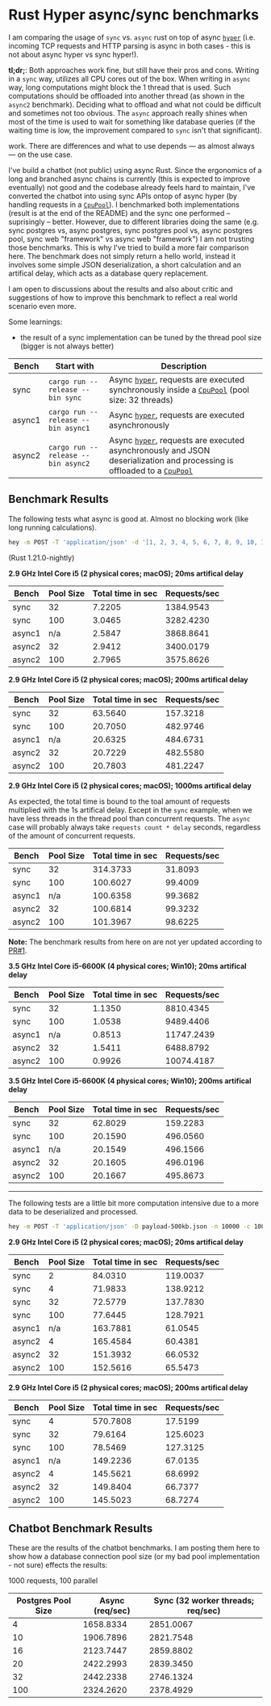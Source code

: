 # Rust Hyper async/sync benchmarks

I am comparing the usage of `sync` vs. `async` rust on top of async [`hyper`](https://github.com/hyperium/hyper) (i.e. incoming TCP requests and HTTP parsing is async in both cases - this is not about async hyper vs sync hyper!).

**tl;dr;**: Both approaches work fine, but still have their pros and cons. Writing in a `sync` way, utilizes all CPU cores out of the box. When writing in `async` way, long computations might block the 1 thread that is used. Such computations should be offloaded into another thread (as shown in the `async2` benchmark). Deciding what to offload and what not could be difficult and sometimes not too obvious. The `async` approach really shines when most of the time is used to wait for something like database queries (if the waiting time is low, the improvement compared to `sync` isn't that significant). 

work. There are differences and what to use depends — as almost always — on the use case.

I've build a chatbot (not public) using async Rust. Since the ergonomics of a long and branched async chains is currently (this is expected to improve eventually) not good and the codebase already feels hard to maintain, I've converted the chatbot into using sync APIs ontop of async hyper (by handling requests in a [`CpuPool`](https://github.com/alexcrichton/futures-rs)). I benchmarked both implementations (result is at the end of the README) and the sync one performed – suprisingly – better. However, due to different libraries doing the same (e.g. sync postgres vs, async postgres, sync postgres pool vs, async postgres pool, sync web "framework" vs async web "framework") I am not trusting those benchmarks. This is why I've tried to build a more fair comparison here. The benchmark does not simply return a hello world, instead it involves some simple JSON deserialization, a short calculation and an artifical delay, which acts as a database query replacement.

I am open to discussions about the results and also about critic and suggestions of how to improve this benchmark to reflect a real world scenario even more.

Some learnings:

- the result of a sync implementation can be tuned by the thread pool size (bigger is not always better)

| Bench | Start with | Description |
| --- | --- | --- |
| sync | `cargo run --release --bin sync` | Async [`hyper`](https://github.com/hyperium/hyper), requests are executed synchronously inside a [`CpuPool`](https://github.com/alexcrichton/futures-rs) (pool size: 32 threads) |
| async1 | `cargo run --release --bin async1` | Async [`hyper`](https://github.com/hyperium/hyper), requests are executed asynchronously |
| async2 | `cargo run --release --bin async2` | Async [`hyper`](https://github.com/hyperium/hyper), requests are executed asynchronously and JSON deserialization and processing is offloaded to a [`CpuPool`](https://github.com/alexcrichton/futures-rs) |

## Benchmark Results

The following tests what async is good at. Almost no blocking work (like long running calculations).

```bash
hey -m POST -T 'application/json' -d '[1, 2, 3, 4, 5, 6, 7, 8, 9, 10, 11, 12, 13, 14, 15, 16, 17, 18, 19, 20]' -n 10000 -c 100 http://127.0.0.1:3000/
```

(Rust 1.21.0-nightly)

**2.9 GHz Intel Core i5 (2 physical cores; macOS); 20ms artifical delay**

| Bench | Pool Size | Total time in sec | Requests/sec |
| --- | --- | --- | --- |
| sync | 32 | 7.2205 | 1384.9543 |
| sync | 100 | 3.0465 | 3282.4230 |
| async1 | n/a | 2.5847 | 3868.8641 |
| async2 | 32 | 2.9412 | 3400.0179 |
| async2 | 100 | 2.7965 | 3575.8626 |

**2.9 GHz Intel Core i5 (2 physical cores; macOS); 200ms artifical delay**

| Bench | Pool Size | Total time in sec | Requests/sec |
| --- | --- | --- | --- |
| sync | 32 | 63.5640 | 157.3218 |
| sync | 100 | 20.7050 | 482.9746 |
| async1 | n/a | 20.6325 | 484.6731 |
| async2 | 32 | 20.7229 | 482.5580 |
| async2 | 100 | 20.7803 | 481.2247 |

**2.9 GHz Intel Core i5 (2 physical cores; macOS); 1000ms artifical delay**

As expected, the total time is bound to the toal amount of requests multiplied with the 1s artifical delay. Except in the `sync` example, when we have less threads in the thread pool than concurrent requests. The `async` case will probably always take `requests count * delay` seconds, regardless of the amount of concurrent requests.

| Bench | Pool Size | Total time in sec | Requests/sec |
| --- | --- | --- | --- |
| sync | 32 | 314.3733 | 31.8093 |
| sync | 100 | 100.6027 | 99.4009 |
| async1 | n/a | 100.6358 | 99.3682 |
| async2 | 32 | 100.6814 | 99.3232 |
| async2 | 100 | 101.3967 | 98.6225 |


**Note:** The benchmark results from here on are not yer updated according to [PR#1](https://github.com/rkusa/rust-async-web-bench/pull/1).

**3.5 GHz Intel Core i5-6600K (4 physical cores; Win10); 20ms artifical delay**

| Bench | Pool Size | Total time in sec | Requests/sec |
| --- | --- | --- | --- |
| sync | 32 | 1.1350 | 8810.4345 |
| sync | 100 |  1.0538 | 9489.4406 |
| async1 | n/a | 0.8513 | 11747.2439 |
| async2 | 32 | 1.5411 | 6488.8792 |
| async2 | 100 | 0.9926 | 10074.4187 |

**3.5 GHz Intel Core i5-6600K (4 physical cores; Win10); 200ms artifical delay**

| Bench | Pool Size | Total time in sec | Requests/sec |
| --- | --- | --- | --- |
| sync | 32 | 62.8029 | 159.2283 |
| sync | 100 | 20.1590 | 496.0560 |
| async1 | n/a | 20.1549 | 496.1566 |
| async2 | 32 | 20.1605 | 496.0196 |
| async2 | 100 | 20.1667 | 495.8673 |

---

The following tests are a little bit more computation intensive due to a more data to be deserialized and processed.

```bash
hey -m POST -T 'application/json' -D payload-500kb.json -n 10000 -c 100 http://127.0.0.1:3000/
```


**2.9 GHz Intel Core i5 (2 physical cores; macOS); 20ms artifical delay**

| Bench | Pool Size | Total time in sec | Requests/sec |
| --- | --- | --- | --- |
| sync | 2 | 84.0310 | 119.0037 |
| sync | 4 | 71.9833 | 138.9212 |
| sync | 32 | 72.5779 | 137.7830 |
| sync | 100 | 77.6445 | 128.7921 |
| async1 | n/a | 163.7881 | 61.0545 |
| async2 | 4 | 165.4584 | 60.4381 |
| async2 | 32 | 151.3932 | 66.0532 |
| async2 | 100 | 152.5616 | 65.5473 |

**2.9 GHz Intel Core i5 (2 physical cores; macOS); 200ms artifical delay**

| Bench | Pool Size | Total time in sec | Requests/sec |
| --- | --- | --- | --- |
| sync | 4 | 570.7808 | 17.5199 |
| sync | 32 | 79.6164 | 125.6023 |
| sync | 100 | 78.5469 | 127.3125 |
| async1 | n/a | 149.2236 | 67.0135 |
| async2 | 4 | 145.5621 | 68.6992 |
| async2 | 32 | 149.8404 | 66.7377 |
| async2 | 100 | 145.5023 | 68.7274 |

## Chatbot Benchmark Results

These are the results of the chatbot benchmarks. I am posting them here to show how a database connection pool size (or my bad pool implementation - not sure) effects the results:

1000 requests, 100 parallel

| Postgres Pool Size | Async (req/sec) | Sync (32 worker threads; req/sec) |
| --- | --- | --- |
| 4 | 1658.8334 | 2851.0067 |
| 10 | 1906.7896 | 2821.7548 |
| 16 | 2123.7447 | 2859.8802 |
| 20 | 2422.2993 | 2839.3450 |
| 32 | 2442.2338 | 2746.1324 |
| 100 | 2324.2620 | 2378.4929 |
